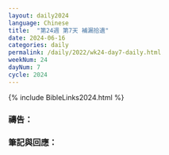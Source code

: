 ```yaml
---
layout: daily2024
language: Chinese
title:  "第24週 第7天 補漏拾遺"
date: 2024-06-16
categories: daily
permalink: /daily/2022/wk24-day7-daily.html
weekNum: 24
dayNum: 7
cycle: 2024
---
```


{% include BibleLinks2024.html %}

### 禱告：

### 筆記與回應：
